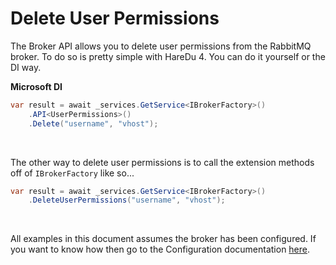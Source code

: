 # Delete User Permissions

The Broker API allows you to delete user permissions from the RabbitMQ broker. To do so is pretty simple with HareDu 4. You can do it yourself or the DI way.

**Microsoft DI**

```c#
var result = await _services.GetService<IBrokerFactory>()
    .API<UserPermissions>()
    .Delete("username", "vhost");
```
<br>

The other way to delete user permissions is to call the extension methods off of ```IBrokerFactory``` like so...

```c#
var result = await _services.GetService<IBrokerFactory>()
    .DeleteUserPermissions("username", "vhost");
```

<br>

All examples in this document assumes the broker has been configured. If you want to know how then go to the Configuration documentation [here](https://github.com/ahives/HareDu3/blob/master/docs/configuration.md).

